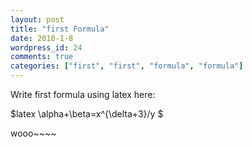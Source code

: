 ```yaml
---
layout: post
title: "first Formula"
date: 2010-1-8
wordpress_id: 24
comments: true
categories: ["first", "first", "formula", "formula"]
---
```

<meta name="_edit_last" content="1" />
<meta name="views" content="1013" />
Write first formula using latex here:

$latex \alpha+\beta=x^{\delta+3}/y $

wooo~~~~
